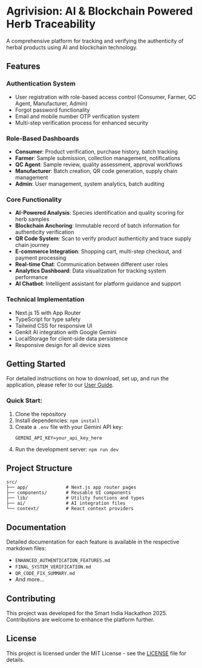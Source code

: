 # Agrivision: AI & Blockchain Powered Herb Traceability

A comprehensive platform for tracking and verifying the authenticity of herbal products using AI and blockchain technology.

## Features

### Authentication System
- User registration with role-based access control (Consumer, Farmer, QC Agent, Manufacturer, Admin)
- Forgot password functionality
- Email and mobile number OTP verification system
- Multi-step verification process for enhanced security

### Role-Based Dashboards
- **Consumer**: Product verification, purchase history, batch tracking
- **Farmer**: Sample submission, collection management, notifications
- **QC Agent**: Sample review, quality assessment, approval workflows
- **Manufacturer**: Batch creation, QR code generation, supply chain management
- **Admin**: User management, system analytics, batch auditing

### Core Functionality
- **AI-Powered Analysis**: Species identification and quality scoring for herb samples
- **Blockchain Anchoring**: Immutable record of batch information for authenticity verification
- **QR Code System**: Scan to verify product authenticity and trace supply chain journey
- **E-commerce Integration**: Shopping cart, multi-step checkout, and payment processing
- **Real-time Chat**: Communication between different user roles
- **Analytics Dashboard**: Data visualization for tracking system performance
- **AI Chatbot**: Intelligent assistant for platform guidance and support

### Technical Implementation
- Next.js 15 with App Router
- TypeScript for type safety
- Tailwind CSS for responsive UI
- Genkit AI integration with Google Gemini
- LocalStorage for client-side data persistence
- Responsive design for all device sizes

## Getting Started

For detailed instructions on how to download, set up, and run the application, please refer to our [User Guide](USER_GUIDE.md).

### Quick Start:
1. Clone the repository
2. Install dependencies: `npm install`
3. Create a `.env` file with your Gemini API key:
   ```
   GEMINI_API_KEY=your_api_key_here
   ```
4. Run the development server: `npm run dev`

## Project Structure

```
src/
├── app/              # Next.js app router pages
├── components/       # Reusable UI components
├── lib/              # Utility functions and types
├── ai/               # AI integration files
└── context/          # React context providers
```

## Documentation

Detailed documentation for each feature is available in the respective markdown files:
- `ENHANCED_AUTHENTICATION_FEATURES.md`
- `FINAL_SYSTEM_VERIFICATION.md`
- `QR_CODE_FIX_SUMMARY.md`
- And more...

## Contributing

This project was developed for the Smart India Hackathon 2025. Contributions are welcome to enhance the platform further.

## License

This project is licensed under the MIT License - see the [LICENSE](LICENSE) file for details.